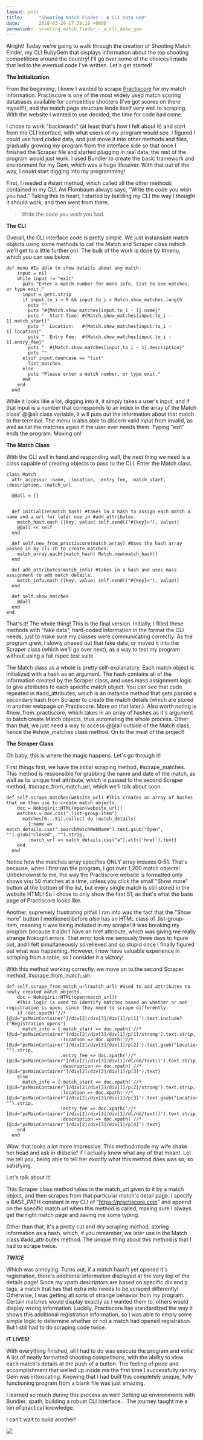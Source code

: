 ```yaml
---
layout: post
title:      "Shooting Match Finder - A CLI Data Gem"
date:       2018-03-29 17:39:19 +0000
permalink:  shooting_match_finder_-_a_cli_data_gem
---
```



Alright! Today we're going to walk through the creation of Shooting Match Finder, my CLI RubyGem that displays information about the top shooting competitions around the country! I'll go over some of the choices I made that led to the eventual code I've written. Let's get started!

**The Initialization**

From the beginning, I knew I wanted to scrape [Practiscore](http://practiscore.com/search/matches) for my match information. Practiscore is one of the most widely used match scoring databases available for competitive shooters (I've got scores on there myself!), and the match page structure lends itself very well to scraping. With the website I wanted to use decided, the time for code had come.

I chose to work "backwards" (at least that's how I felt about it) and start from the CLI interface, with what users of my program would see. I figured I could use hard coded data, and just move it into other methods and files, gradually growing my program from the interface side so that once I finished the Scraper file and started plugging in real data, the rest of the program would just work. I used Bundler to create the basic framework and environment for my Gem, which was a huge lifesaver. With that out of the way, I could start digging into my programming!

First, I needed a #start method, which called all the other methods contained in my CLI. Avi Flombaum always says, "Write the code you wish you had." Taking this to heart, I started by building my CLI the way I thought it should work, and then went from there.

> Write the code you wish you had.

**The CLI**

Overall, the CLI interface code is pretty simple. We just instansiate match objects using some methods to call the Match and Scraper class (which we'll get to a little further on). The bulk of the work is done by #menu, which you can see below.

```
def menu #Is able to show details about any match.
    input = nil
    while input != "exit"
      puts "Enter a match number for more info, list to see matches, or type exit."
      input = gets.strip
      if input.to_i > 0 && input.to_i < Match.show_matches.length
        puts ""
        puts "#{Match.show_matches[input.to_i - 1].name}"
        puts "  Start Time: #{Match.show_matches[input.to_i - 1].match_start}"
        puts "  Location:   #{Match.show_matches[input.to_i - 1].location}"
        puts "  Entry Fee:  #{Match.show_matches[input.to_i - 1].entry_fee}"
        puts "  #{Match.show_matches[input.to_i - 1].description}"
        puts ""
      elsif input.downcase == "list"
        list_matches
      else
        puts "Please enter a match number, or type exit."
      end
    end
  end
```
While it looks like a lot, digging into it, it simply takes a user's input, and if that input is a number that corresponds to an index in the array of the Match class' @@all class variable, it will puts out the information about that match to the terminal. The menu is also able to discern valid input from invalid, as well as list the matches again if the user ever needs them. Typing "exit" ends the program. Moving on!

**The Match Class**

With the CLI well in hand and responding well, the next thing we need is a class capable of creating objects to pass to the CLI. Enter the Match class.

```
class Match
  attr_accessor :name, :location, :entry_fee, :match_start, :description, :match_url

  @@all = []


  def initialize(match_hash) #takes in a hash to assign each match a name and a url for later use in #add_attributes.
    match_hash.each {|key, value| self.send(("#{key}="), value)}
    @@all << self
  end

  def self.new_from_practiscore(match_array) #Uses the hash array passed in by cli.rb to create matches.
    match_array.each{|match_hash| Match.new(match_hash)}
  end

  def add_attributes(match_info) #takes in a hash and uses mass assignment to add match details.
    match_info.each {|key, value| self.send(("#{key}="), value)}
  end

  def self.show_matches
    @@all
  end
end
```
That's it! The whole thing! This is the final version. Initially, I filled these methods with "fake data", hard-coded information in the format the CLI needs, just to make sure my classes were communicating correctly. As the program grew, I slowly phased out that fake data, or moved it into the Scraper class (which we'll go over next), as a way to test my program without using a full rspec test suite.  

The Match class as a whole is pretty self-explanatory. Each match object is initialized with a hash as an argument. The hash contains all of the information created by the Scraper class, and uses mass assignment logic to give attributes to each specific match object. You can see that code repeated in #add_attributes, which is an instance method that gets passed a secondary hash from Scraper to create the match details (which are stored in another webpage on Practiscore. More on that later.). Also worth noting is #new_from_practiscore, which takes in an array of hashes as it's argument to batch create Match objects, thus automating the whole process. Other than that, we just need a way to access @@all outside of the Match class, hence the #show_matches class method. On to the meat of the project!

**The Scraper Class**

Oh baby, this is where the magic happens. Let's go through it! 

First things first, we have the initial scraping method, #scrape_matches. This method is responsible for grabbing the name and date of the match, as well as its unique href attribute, which is passed to the second Scraper method, #scrape_from_match_url, which we'll talk about soon.

```
def self.scrape_matches(website_url) #This creates an array of hashes that we then use to create match objects.
    doc = Nokogiri::HTML(open(website_url))
    matches = doc.css(".list-group-item")
      matches[0...51].collect do |match_details|
        {:name => match_details.css(".searchMatchWebName").text.gsub("Open", "").gsub("Closed", "").strip,
        :match_url => match_details.css("a").attr('href').text}
    end
  end
```

Notice how the matches array specifies ONLY array indexes 0-51. That's because, when I first ran the program, I got over 1,200 match objects! Unbeknownst to me, the way the Practiscore website is formatted only shows you 50 matches at a time, unless you click the small "Show more" button at the bottom of the list, but every single match is still stored in the website HTML! So I chose to only show the first 51, as that's what the base page of Practiscore looks like.
	
Another, supremely frustrating pitfall I ran into was the fact that the "Show more" button I mentioned before *also* has an HTML class of .list-group-item, meaning it was being included in my scrape! It was breaking my program because it didn't have an href attribute, which was giving me really strange Nokogiri errors. That error took me seriously three days to figure out, and I felt simultaneously so relieved and so stupid once I finally figured out what was happening. However, I now have valuable experience in scraping from a table, so I consider it a victory!
	
With this method working correctly, we move on to the second Scraper method, #scrape_from_match_url.

```
def self.scrape_from_match_url(match_url) #Used to add attributes to newly created match objects.
    doc = Nokogiri::HTML(open(match_url))
    #This logic is used to identify matches based on whether or not registration is open, since they need to scrape differently.
    if !doc.xpath('//*[@id="psMainContainer"]/div[2]/div[3]/div[1]/p[1]').text.include?("Registration opens")
      match_info = {:match_start => doc.xpath('//*[@id="psMainContainer"]/div[2]/div[3]/div[1]/p[1]/strong').text.strip,
                    :location => doc.xpath('//*[@id="psMainContainer"]/div[2]/div[3]/div[1]/p[2]').text.gsub("Location:", "").strip,
                    :entry_fee => doc.xpath('//*[@id="psMainContainer"]/div[2]/div[3]/div[1]/dl/dd/text()').text.strip,
                    :description => doc.xpath('//*[@id="psMainContainer"]/div[2]/div[3]/div[1]/p[3]').text}
    else
      match_info = {:match_start => doc.xpath('//*[@id="psMainContainer"]/div[2]/div[3]/div[1]/p[2]/strong').text.strip,
                    :location => doc.xpath('//*[@id="psMainContainer"]/div[2]/div[3]/div[1]/p[3]').text.gsub("Location:", "").strip,
                    :entry_fee => doc.xpath('//*[@id="psMainContainer"]/div[2]/div[3]/div[1]/dl/dd/text()').text.strip,
                    :description => doc.xpath('//*[@id="psMainContainer"]/div[2]/div[3]/div[1]/p[4]').text}
    end
  end
```

Wow, that looks a lot more impressive. This method made my wife shake her head and ask in disbelief if I actually knew what any of that meant. Let me tell you, being able to tell her *exactly* what this method does was so, so satisfying.

Let's talk about it!

This Scraper class method takes in the match_url given to it by a match object, and then scrapes from that particular match's detail page. I specify a BASE_PATH constant in my CLI of "https://practiscore.com" and append on the specific match url when this method is called, making sure I always get the right match page and saving me some typing.

Other than that, it's a pretty cut and dry scraping method, storing information as a hash, which, if you remember, we later use in the Match class #add_attributes method. The unique thing about this method is that I had to scrape twice.

***TWICE***

Which was annoying. Turns out, if a match hasn't yet opened it's registration, there's additional information displayed at the very top of the details page! Since my xpath descriptors are based on specific div and p tags, a match that has that extra info needs to be scraped differently! Otherwise, I was getting all sorts of strange behavior from my program. Certain matches would display exactly as I wanted them to, others would display wrong information. Luckily, Practiscore has standardized the way it shows this additional registration information, so I was able to emply some simple logic to determine whether or not a match had opened registration. But I still had to do scraping code twice.

**IT LIVES!**

With everything finished, all I had to do was execute the program and voila! A list of neatly formatted shooting competitions, with the ability to view each match's details at the push of a button. The feeling of pride and accomplishment that welled up inside me the first time I successfully ran my Gem was intoxicating. Knowing that I had built this completely unique, fully functioning program from a blank file was just amazing.

I learned so much during this process as well! Setting up environments with Bundler, xpath, building a robust CLI interface... The journey taught me a ton of practical knowledge.

I can't wait to build another!

![](https://media.giphy.com/media/ziLadIVnOGCKk/giphy.gif)

